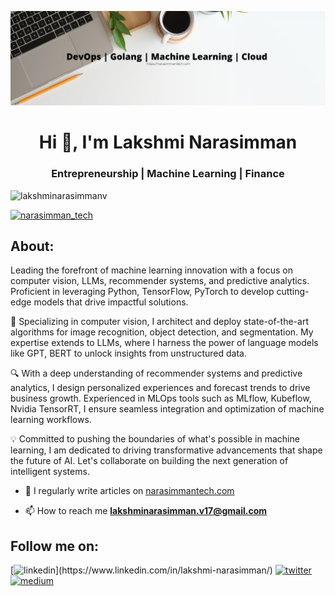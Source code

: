 ![MasterHead](master_head.png)

<h1 align="center">Hi 👋, I'm Lakshmi Narasimman</h1>
<h3 align="center"> Entrepreneurship | Machine Learning | Finance </h3>

<p align="left"> <img src="https://komarev.com/ghpvc/?username=lakshminarasimmanv&label=Profile%20views&color=0e75b6&style=flat" alt="lakshminarasimmanv" /> </p>

<p align="left"> <a href="https://twitter.com/narasimman_tech" target="blank"><img src="https://img.shields.io/twitter/follow/narasimman_tech?logo=twitter&style=for-the-badge" alt="narasimman_tech" /></a> </p>

## **About:**
Leading the forefront of machine learning innovation with a focus on computer vision, LLMs, recommender systems, and predictive analytics. Proficient in leveraging Python, TensorFlow, PyTorch to develop cutting-edge models that drive impactful solutions.

🚀 Specializing in computer vision, I architect and deploy state-of-the-art algorithms for image recognition, object detection, and segmentation. My expertise extends to LLMs, where I harness the power of language models like GPT, BERT to unlock insights from unstructured data.

🔍 With a deep understanding of recommender systems and predictive analytics, I design personalized experiences and forecast trends to drive business growth. Experienced in MLOps tools such as MLflow, Kubeflow, Nvidia TensorRT, I ensure seamless integration and optimization of machine learning workflows.

💡 Committed to pushing the boundaries of what's possible in machine learning, I am dedicated to driving transformative advancements that shape the future of AI. Let's collaborate on building the next generation of intelligent systems.

- 📝 I regularly write articles on [narasimmantech.com](www.narasimmantech.com)

- 📫 How to reach me **lakshminarasimman.v17@gmail.com**

## **Follow me on:**

[![linkedin](https://img.shields.io/badge/LinkedIn-0072b1?style=for-the-badge&logo=LinkedIn&logoColor=white?)](https://www.linkedin.com/in/lakshmi-narasimman/)
[![twitter](https://img.shields.io/badge/Twitter-00acee?style=for-the-badge&logo=Twitter&logoColor=white)](https://twitter.com/narasimman_tech)
[![medium](https://img.shields.io/badge/Medium-000000?style=for-the-badge&logo=Medium&logoColor=white)](https://medium.com/@narasimman_tech)
